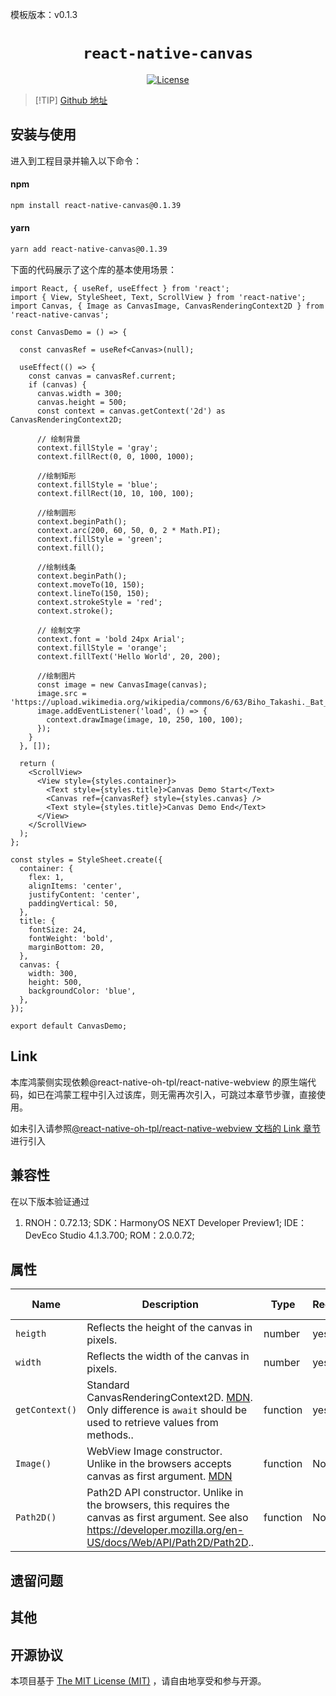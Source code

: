 模板版本：v0.1.3

<p align="center">
  <h1 align="center"> <code>react-native-canvas</code> </h1>
</p>
<p align="center">
    <a href="https://github.com/iddan/react-native-canvas/blob/v0.1.39/license.txt">
        <img src="https://img.shields.io/badge/license-MIT-green.svg" alt="License" />
    </a>
</p>




> [!TIP] [Github 地址](https://github.com/iddan/react-native-canvas)

## 安装与使用

进入到工程目录并输入以下命令：

<!-- tabs:start -->

#### **npm**

```bash
npm install react-native-canvas@0.1.39
```

#### **yarn**

```bash
yarn add react-native-canvas@0.1.39
```

<!-- tabs:end -->

下面的代码展示了这个库的基本使用场景：

```tsx
import React, { useRef, useEffect } from 'react';
import { View, StyleSheet, Text, ScrollView } from 'react-native';
import Canvas, { Image as CanvasImage, CanvasRenderingContext2D } from 'react-native-canvas';

const CanvasDemo = () => {

  const canvasRef = useRef<Canvas>(null);

  useEffect(() => {
    const canvas = canvasRef.current;
    if (canvas) {
      canvas.width = 300;
      canvas.height = 500;
      const context = canvas.getContext('2d') as CanvasRenderingContext2D;

      // 绘制背景
      context.fillStyle = 'gray';
      context.fillRect(0, 0, 1000, 1000);

      //绘制矩形
      context.fillStyle = 'blue';
      context.fillRect(10, 10, 100, 100);

      //绘制圆形
      context.beginPath();
      context.arc(200, 60, 50, 0, 2 * Math.PI);
      context.fillStyle = 'green';
      context.fill();

      //绘制线条
      context.beginPath();
      context.moveTo(10, 150);
      context.lineTo(150, 150);
      context.strokeStyle = 'red';
      context.stroke();

      // 绘制文字
      context.font = 'bold 24px Arial';
      context.fillStyle = 'orange';
      context.fillText('Hello World', 20, 200);

      //绘制图片
      const image = new CanvasImage(canvas);
      image.src = 'https://upload.wikimedia.org/wikipedia/commons/6/63/Biho_Takashi._Bat_Before_the_Moon%2C_ca._1910.jpg';
      image.addEventListener('load', () => {
        context.drawImage(image, 10, 250, 100, 100);
      });
    }
  }, []);

  return (
    <ScrollView>
      <View style={styles.container}>
        <Text style={styles.title}>Canvas Demo Start</Text>
        <Canvas ref={canvasRef} style={styles.canvas} />
        <Text style={styles.title}>Canvas Demo End</Text>
      </View>
    </ScrollView>
  );
};

const styles = StyleSheet.create({
  container: {
    flex: 1,
    alignItems: 'center',
    justifyContent: 'center',
    paddingVertical: 50,
  },
  title: {
    fontSize: 24,
    fontWeight: 'bold',
    marginBottom: 20,
  },
  canvas: {
    width: 300,
    height: 500,
    backgroundColor: 'blue',
  },
});

export default CanvasDemo;
```

##  Link

本库鸿蒙侧实现依赖@react-native-oh-tpl/react-native-webview 的原生端代码，如已在鸿蒙工程中引入过该库，则无需再次引入，可跳过本章节步骤，直接使用。

如未引入请参照[@react-native-oh-tpl/react-native-webview 文档的 Link 章节](https://gitee.com/zhanghao2519/usage-docs/blob/master/zh-cn/react-native-webview.md)进行引入

## 兼容性

在以下版本验证通过

1. RNOH：0.72.13; SDK：HarmonyOS NEXT Developer Preview1; IDE：DevEco Studio 4.1.3.700; ROM：2.0.0.72;

## 属性

| Name           | Description                                                  | Type     | Required | Platform    | HarmonyOS Support |
| -------------- | ------------------------------------------------------------ | -------- | -------- | ----------- | ----------------- |
| `heigth`       | Reflects the height of the canvas in pixels.                 | number   | yes      | Android IOS | YES               |
| `width`        | Reflects the width of the canvas in pixels.                  | number   | yes      | Android IOS | YES               |
| `getContext()` | Standard CanvasRenderingContext2D. [MDN](https://developer.mozilla.org/en/docs/Web/API/CanvasRenderingContext2D). Only difference is `await` should be used to retrieve values from methods.. | function | yes      | Android IOS | YES               |
| `Image()`      | WebView Image constructor. Unlike in the browsers accepts canvas as first argument. [MDN](https://developer.mozilla.org/en-US/docs/Web/API/HTMLImageElement/Image) | function | No       | Android IOS | YES               |
| `Path2D()`     | Path2D API constructor. Unlike in the browsers, this requires the canvas as first argument. See also https://developer.mozilla.org/en-US/docs/Web/API/Path2D/Path2D.. | function | No       | Android IOS | YES               |

## 遗留问题

## 其他

## 开源协议

本项目基于 [The MIT License (MIT)](https://github.com/iddan/react-native-canvas/blob/master/license.txt) ，请自由地享受和参与开源。

